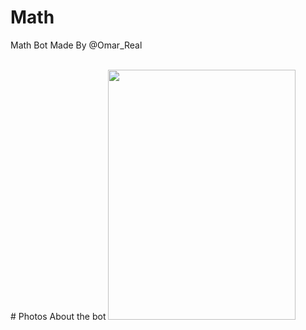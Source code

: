 # Math
Math Bot Made By @Omar_Real 

<br />
# Photos About the bot
<img src = "https://camo.githubusercontent.com/f638d03012c8fc97337d05515c5a19f9af62146f/68747470733a2f2f777777616c61736d3334312e303030776562686f73746170702e636f6d2f53637265656e73686f745fd9a2d9a0d9a1d9a7d9a0d9a4d9a2d9a32dd9a1d9a1d9a5d9a2d9a2d9a12e706e67" width="300" height="400"/>
